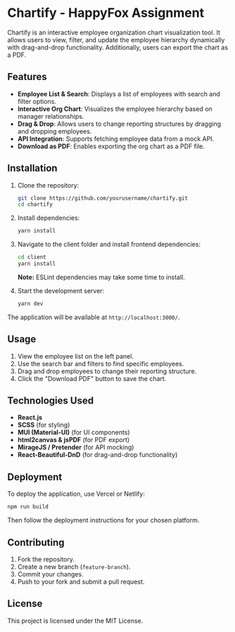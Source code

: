 # Chartify - HappyFox Assignment

Chartify is an interactive employee organization chart visualization tool. It allows users to view, filter, and update the employee hierarchy dynamically with drag-and-drop functionality. Additionally, users can export the chart as a PDF.

## Features

- **Employee List & Search**: Displays a list of employees with search and filter options.
- **Interactive Org Chart**: Visualizes the employee hierarchy based on manager relationships.
- **Drag & Drop**: Allows users to change reporting structures by dragging and dropping employees.
- **API Integration**: Supports fetching employee data from a mock API.
- **Download as PDF**: Enables exporting the org chart as a PDF file.

## Installation

1. Clone the repository:
   ```sh
   git clone https://github.com/yourusername/chartify.git
   cd chartify
   ```

2. Install dependencies:
   ```sh
   yarn install
   ```

3. Navigate to the client folder and install frontend dependencies:
   ```sh
   cd client
   yarn install
   ```
   **Note:** ESLint dependencies may take some time to install.

4. Start the development server:
   ```sh
   yarn dev
   ```

The application will be available at `http://localhost:3000/`.

## Usage

1. View the employee list on the left panel.
2. Use the search bar and filters to find specific employees.
3. Drag and drop employees to change their reporting structure.
4. Click the "Download PDF" button to save the chart.

## Technologies Used

- **React.js**
- **SCSS** (for styling)
- **MUI (Material-UI)** (for UI components)
- **html2canvas & jsPDF** (for PDF export)
- **MirageJS / Pretender** (for API mocking)
- **React-Beautiful-DnD** (for drag-and-drop functionality)

## Deployment

To deploy the application, use Vercel or Netlify:

```sh
npm run build
```

Then follow the deployment instructions for your chosen platform.

## Contributing

1. Fork the repository.
2. Create a new branch (`feature-branch`).
3. Commit your changes.
4. Push to your fork and submit a pull request.

## License

This project is licensed under the MIT License.

